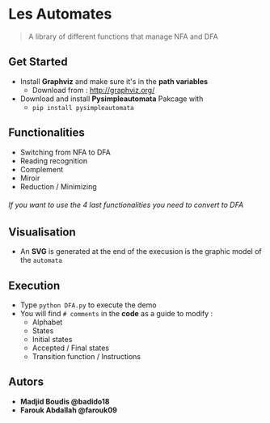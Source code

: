 # Les Automates
>A library of different functions that manage NFA and DFA
## Get Started 
- Install **Graphviz** and make sure it's in the **path variables**
  - Download from : http://graphviz.org/
- Download and install **Pysimpleautomata** Pakcage with
  - `pip install pysimpleautomata`
## Functionalities
* Switching from NFA to DFA
* Reading recognition
* Complement 
* Miroir
* Reduction / Minimizing
###### If you want to use the 4 last functionalities you need  to convert to DFA
## Visualisation
* An **SVG** is generated at the end of the execusion is the graphic model of the `automata`
## Execution
* Type `python DFA.py` to execute the demo
* You will find `# comments` in the **code** as a guide to modify : 
  - Alphabet 
  - States
  - Initial states
  - Accepted / Final states
  - Transition function / Instructions
## Autors
- **Madjid Boudis @badido18**
- **Farouk Abdallah @farouk09**
